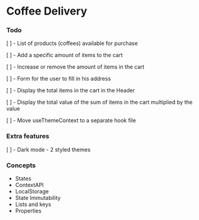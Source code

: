 # Coffee Delivery

### Todo
[ ] - List of products (coffees) available for purchase

[ ] - Add a specific amount of items to the cart

[ ] - Increase or remove the amount of items in the cart

[ ] - Form for the user to fill in his address

[ ] - Display the total items in the cart in the Header

[ ] - Display the total value of the sum of items in the cart multiplied by the value

[ ] - Move useThemeContext to a separate hook file

### Extra features
[ ] - Dark mode - 2 styled themes

### Concepts
- States
- ContextAPI
- LocalStorage
- State Immutability
- Lists and keys
- Properties